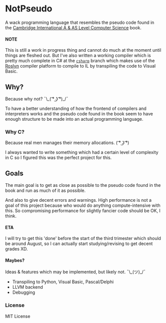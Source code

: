 # NotPseudo
A wack programming language that resembles the pseudo code found in 
the [Cambridge International A & AS Level Computer Science](https://www.amazon.com/Cambridge-International-Computer-Coursebook-Examinations/dp/1107546737/)
book.

#### NOTE
This is still a work in progress thing and cannot do much at the moment until
things are fleshed out. But I've also written a working compiler which is pretty 
much complete in C# at the [`csharp`](https://github.com/FICTURE7/notpseudo/tree/csharp/) 
branch which makes use of the [Roslyn](https://github.com/dotnet/roslyn/) compiler platform 
to compile to IL by transpiling the code to Visual Basic.

## Why?
Because why not? ¯\\\_( ͡° ͜ʖ ͡°)\_/¯

To have a better understanding of how the frontend of compilers and interpreters works
and the pseudo code found in the book seem to have enough structure to be made into an
actual programming language.

### Why C?
Because real men manages their memory allocations. ( ͡° ͜ʖ ͡°)

I always wanted to write something which had a certain level of complexity in C
so I figured this was the perfect project for this.

## Goals
The main goal is to get as close as possible to the pseudo code found in the book and run
as much of it as possible. 

And also to give decent errors and warnings. High performance is not a goal of this project
because who would do anything compute-intensive with this. So compromising performance for
slightly fancier code should be OK, I think.

#### ETA
I will try to get this 'done' before the start of the third trimester which should be around
August, so I can actually start studying/revising to get decent grades XD.

#### Maybes?
Ideas & features which may be implemented, but likely not. ¯\\\_(ツ)\_/¯

* Transpiling to Python, Visual Basic, Pascal/Delphi
* LLVM backend
* Debugging

### License
MIT License
